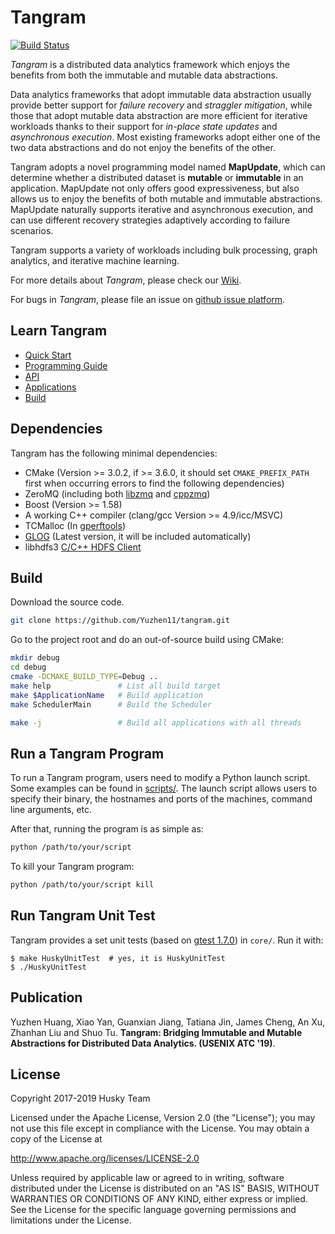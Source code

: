 # Tangram

[![Build Status](https://travis-ci.org/Yuzhen11/tangram.svg?branch=master)](https://travis-ci.org/Yuzhen11/tangram)

*Tangram* is a distributed data analytics framework which enjoys the benefits from both the immutable and mutable data abstractions. 

Data analytics frameworks that adopt immutable data abstraction usually provide better support for _failure recovery_ and _straggler mitigation_, while those that adopt mutable data abstraction are more efficient for iterative workloads thanks to their support for _in-place state updates_ and _asynchronous execution_. Most existing frameworks adopt either one of the two data abstractions and do not enjoy the benefits of the other. 

Tangram adopts a novel programming model named **MapUpdate**, which can determine whether a distributed dataset is **mutable** or **immutable** in an application. MapUpdate not only offers good expressiveness, but also allows us to enjoy the benefits of both mutable and immutable abstractions. MapUpdate naturally supports iterative and asynchronous execution, and can use different recovery strategies adaptively according to failure scenarios. 

Tangram supports a variety of workloads including bulk processing, graph analytics, and iterative machine learning.

For more details about *Tangram*, please check our [Wiki](https://github.com/Yuzhen11/tangram/wiki).

For bugs in *Tangram*, please file an issue on [github issue platform](https://github.com/Yuzhen11/tangram/issues).

## Learn Tangram

* [Quick Start](https://github.com/Yuzhen11/tangram/wiki/Quick-Start)
* [Programming Guide](https://github.com/Yuzhen11/tangram/wiki/Programming-Guide)
* [API](https://github.com/Yuzhen11/tangram/wiki/API)
* [Applications](https://github.com/Yuzhen11/tangram/wiki/Applications)
* [Build](https://github.com/Yuzhen11/tangram/wiki/Build)

## Dependencies

Tangram has the following minimal dependencies:

* CMake (Version >= 3.0.2, if >= 3.6.0, it should set `CMAKE_PREFIX_PATH` first when occurring errors to find the following dependencies)
* ZeroMQ (including both [libzmq](https://github.com/zeromq/libzmq) and [cppzmq](https://github.com/zeromq/cppzmq))
* Boost (Version >= 1.58)
* A working C++ compiler (clang/gcc Version >= 4.9/icc/MSVC)
* TCMalloc (In [gperftools](https://github.com/gperftools/gperftools))
* [GLOG](https://github.com/google/glog) (Latest version, it will be included automatically)
* libhdfs3 [C/C++ HDFS Client](https://github.com/Pivotal-Data-Attic/pivotalrd-libhdfs3)

## Build

Download the source code.
```sh
git clone https://github.com/Yuzhen11/tangram.git
```

Go to the project root and do an out-of-source build using CMake:
```sh
mkdir debug
cd debug
cmake -DCMAKE_BUILD_TYPE=Debug ..
make help               # List all build target
make $ApplicationName   # Build application
make SchedulerMain      # Build the Scheduler

make -j                 # Build all applications with all threads
```


## Run a Tangram Program

To run a Tangram program, users need to modify a Python launch script. Some examples can be found in [scripts/](https://github.com/Yuzhen11/tangram/tree/master/scripts). The launch script allows users to specify their binary, the hostnames and ports of the machines, command line arguments, etc. 

After that, running the program is as simple as:

```sh
python /path/to/your/script
```

To kill your Tangram program:

```sh
python /path/to/your/script kill
```

Run Tangram Unit Test
--------------------

Tangram provides a set unit tests (based on [gtest 1.7.0](https://github.com/google/googletest)) in `core/`. Run it with:

    $ make HuskyUnitTest  # yes, it is HuskyUnitTest
    $ ./HuskyUnitTest

Publication
---------------

Yuzhen Huang, Xiao Yan, Guanxian Jiang, Tatiana Jin, James Cheng, An Xu, Zhanhan Liu and Shuo Tu. **Tangram: Bridging Immutable and Mutable Abstractions for Distributed Data Analytics. (USENIX ATC '19)**. 

License
---------------

Copyright 2017-2019 Husky Team

Licensed under the Apache License, Version 2.0 (the "License");
you may not use this file except in compliance with the License.
You may obtain a copy of the License at

http://www.apache.org/licenses/LICENSE-2.0

Unless required by applicable law or agreed to in writing, software
distributed under the License is distributed on an "AS IS" BASIS,
WITHOUT WARRANTIES OR CONDITIONS OF ANY KIND, either express or implied.
See the License for the specific language governing permissions and
limitations under the License.
